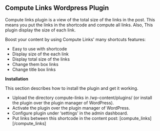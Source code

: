 ## Compute Links Wordpress Plugin

Compute links plugin is a view of the total size of the links in the post. This means you put the links in the shortcode and compute all links.
Also, This plugin display the size of each link.

Boost your content by using Compute Links' many shortcuts features:
- Easy to use with shortcode
- Display size of the each link
- Display total size of the links
- Change them box links
- Change title box links


**Installation**

This section describes how to install the plugin and get it working.

- Upload the directory compute-links in /wp-content/plugins/ (or install the plugin over the plugin manager of WordPress).
- Activate the plugin over the plugin manager of WordPress.
- Configure plugin under ‘settings’ in the admin dashboard.
- Put links between this shortcode in the content post: [compute_links] [/compute_links]

